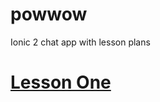 # powwow

Ionic 2 chat app with lesson plans

# [Lesson One](https://github.com/lathonez/powwow/blob/lesson-one/lessons/ONE.md)